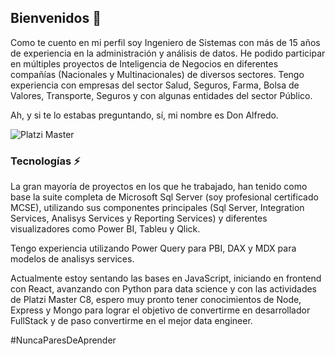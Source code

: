 ## Bienvenidos 👋

Como te cuento en mi perfil soy Ingeniero de Sistemas con más de 15 años de experiencia en la administración y análisis de datos. He podido participar en múltiples proyectos de Inteligencia de Negocios en diferentes compañías (Nacionales y Multinacionales) de diversos sectores. Tengo experiencia con empresas del sector Salud, Seguros, Farma, Bolsa de Valores, Transporte, Seguros y con algunas entidades del sector Público. 

Ah, y si te lo estabas preguntando, sí, mi nombre es Don Alfredo.

![Platzi Master](https://img.shields.io/badge/Platzi%20Master-C8-95ca3e)

### Tecnologías ⚡

La gran mayoría de proyectos en los que he trabajado, han tenido como base la suite completa de Microsoft Sql Server (soy profesional certificado MCSE), utilizando sus componentes principales (Sql Server, Integration Services, Analisys Services y Reporting Services) y diferentes visualizadores como Power BI, Tableu y Qlick. 

Tengo experiencia utilizando Power Query para PBI, DAX y MDX para modelos de analisys services.

Actualmente estoy sentando las bases en JavaScript, iniciando en frontend con React, avanzando con Python para data science y con las actividades de Platzi Master C8, espero muy pronto tener conocimientos de Node, Express y Mongo para lograr el objetivo de convertirme en desarrollador FullStack y de paso convertirme en el mejor data engineer.

#NuncaParesDeAprender



<!--
**donfuentes/donfuentes** is a ✨ _special_ ✨ repository because its `README.md` (this file) appears on your GitHub profile.

Here are some ideas to get you started:

- 🔭 I’m currently working on ...
- 🌱 I’m currently learning ...
- 👯 I’m looking to collaborate on ...
- 🤔 I’m looking for help with ...
- 💬 Ask me about ...
- 📫 How to reach me: ...
- 😄 Pronouns: ...
- ⚡ Fun fact: ...
-->
